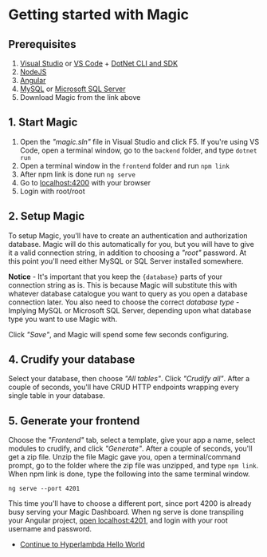 # Getting started with Magic

## Prerequisites

1. [Visual Studio](https://visualstudio.microsoft.com/downloads/) or [VS Code](https://code.visualstudio.com/download) + [DotNet CLI and SDK](https://dotnet.microsoft.com/download)
2. [NodeJS](https://nodejs.org/en/download/)
3. [Angular](https://angular.io/cli)
4. [MySQL](https://dev.mysql.com/downloads/mysql/) or [Microsoft SQL Server](https://www.microsoft.com/en-us/sql-server/sql-server-downloads)
5. Download Magic from the link above

## 1. Start Magic

1. Open the _"magic.sln"_ file in Visual Studio and click F5. If you're using VS Code, open a terminal window, go to the `backend` folder, and type `dotnet run`
2. Open a terminal window in the `frontend` folder and run `npm link`
3. After npm link is done run `ng serve`
4. Go to [localhost:4200](http://localhost:4200) with your browser
5. Login with root/root

## 2. Setup Magic

To setup Magic, you'll have to create an authentication
and authorization database. Magic will do this automatically for you,
but you will have to give it a valid connection string, in addition
to choosing a _"root"_ password. At this point you'll need either MySQL
or SQL Server installed somewhere.

**Notice** - It's important that you keep the `{database}` parts of your
connection string as is. This is because Magic will substitute this
with whatever database catalogue you want to query as you open a
database connection later. You also need to choose the correct
_database type_ - Implying MySQL or Microsoft SQL Server, depending
upon what database type you want to use Magic with.

Click _"Save"_, and Magic will spend some few seconds configuring.

## 4. Crudify your database

Select your database, then choose _"All tables"_.
Click _"Crudify all"_. After a couple of seconds, you'll
have CRUD HTTP endpoints wrapping every single table in
your database.

## 5. Generate your frontend

Choose the _"Frontend"_ tab, select a template, give your app
a name, select modules to crudify, and click _"Generate"_.
After a couple of seconds, you'll get a zip file.
Unzip the file Magic gave you, open a terminal/command
prompt, go to the folder where the zip file was unzipped,
and type `npm link`. When npm link is done, type the
following into the same terminal window.

```
ng serve --port 4201
```

This time you'll have to choose a different port, since
port 4200 is already busy serving your Magic Dashboard.
When ng serve is done transpiling your Angular project,
[open localhost:4201](https://localhost:4201), and login with
your root username and password.

* [Continue to Hyperlambda Hello World](/tutorials/hyperlambda-hello-world)
